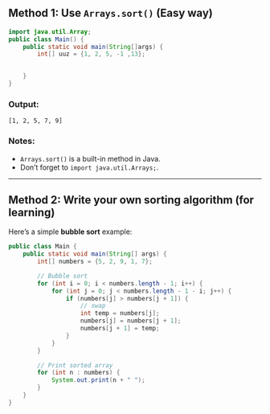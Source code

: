 ## Method 1: Use `Arrays.sort()` (Easy way)

```java
import java.util.Array;
public class Main() {
    public static void main(String[]args) {
        int[] uuz = {1, 2, 5, -1 ,13};

        
    }
}
```

### Output:

```
[1, 2, 5, 7, 9]
```

### Notes:

* `Arrays.sort()` is a built-in method in Java.
* Don’t forget to `import java.util.Arrays;`.

---

## Method 2: Write your own sorting algorithm (for learning)

Here’s a simple **bubble sort** example:

```java
public class Main {
    public static void main(String[] args) {
        int[] numbers = {5, 2, 9, 1, 7};

        // Bubble sort
        for (int i = 0; i < numbers.length - 1; i++) {
            for (int j = 0; j < numbers.length - 1 - i; j++) {
                if (numbers[j] > numbers[j + 1]) {
                    // swap
                    int temp = numbers[j];
                    numbers[j] = numbers[j + 1];
                    numbers[j + 1] = temp;
                }
            }
        }

        // Print sorted array
        for (int n : numbers) {
            System.out.print(n + " ");
        }
    }
}
```

